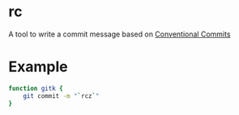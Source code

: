 # rc

A tool to write a commit message based on [Conventional Commits](https://www.conventionalcommits.org/)

# Example

```sh
function gitk {
    git commit -m "`rcz`"
}
```
